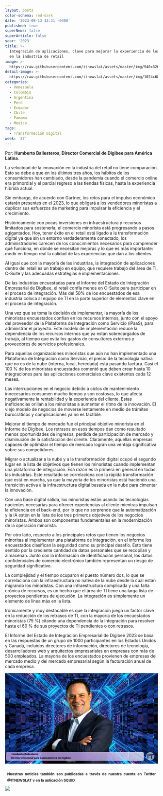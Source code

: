 ```yaml
---
layout: posts
color-schema: red-dark
date: '2023-09-13 12:31 -0400'
published: true
superNews: false
superArticle: false
year: '2023'
title: >-
  Integración de aplicaciones, clave para mejorar la experiencia de los clientes
  en la industria de retail
image: >-
  https://raw.githubusercontent.com/itnewslat/assets/master/img/540x320/Humberto-Ballesteros-p.jpg
detail-image: >-
  https://raw.githubusercontent.com/itnewslat/assets/master/img/1024x680/Humberto-Ballesteros-g.jpg
categories:
  - Venezuela
  - Colombia
  - Argentina
  - Perú
  - Ecuador
  - Chile
  - Panama
  - Mexico
tags:
  - Transformación Digital
week: '37'
---
```

Por: **Humberto Ballesteros, Director Comercial de Digibee para América Latina**.

La velocidad de la innovación en la industria del retail no tiene comparación. Esto se debe a que en los últimos tres años, los hábitos de los consumidores han cambiado, desde la pandemia cuando el comercio online era primordial y el parcial regreso a las tiendas físicas, hasta la experiencia híbrida actual. 

Sin embargo, de acuerdo con Gartner, los retos para el impulso económico estarán presentes en el 2023, lo que obligará a los vendedores minoristas a duplicar sus esfuerzos de marketing para impulsar la eficiencia y el crecimiento.

Históricamente con pocas inversiones en infraestructura y recursos limitados para sostenerla, el comercio minorista está progresando a pasos agigantados. Hoy, tener éxito en el retail está ligado a la transformación digital ya que sin un entorno verdaderamente conectado, los administradores carecen de los conocimientos necesarios para comprender qué funciona, en dónde se necesitan mejoras y lo que es más importante: medir en tiempo real la calidad de las experiencias que dan a los clientes.

Al igual que con la mayoría de las industrias, la integración de aplicaciones dentro del retail es un trabajo en equipo, que requiere trabajo del área de TI, C-Suite y las adecuadas estrategias e implementaciones.

De las industrias encuestadas para el Informe del Estado de Integración Empresarial de Digibee, el retail confía menos en C-Suite para participar en el proceso de integración. Más del 50% de los encuestados de esa industria coloca al equipo de TI en la parte superior de elementos clave en el proceso de integración.

Una vez que se toma la decisión de implementar, la mayoría de los minoristas encuestados confían en los recursos internos, junto con el apoyo del proveedor de la Plataforma de Integración como Servicio (iPaaS), para administrar el proyecto. Este modelo de implementación reduce la dependencia de los recursos internos que ya están sobrecargados de trabajo, al tiempo que evita los gastos de consultores externos y proveedores de servicios profesionales.

Para aquellas organizaciones minoristas que aún no han implementado una Plataforma de Integración como Servicio, el precio de la tecnología nativa que no es de la nube (interna, local, heredada) está pasando factura. Casi el 100 % de los minoristas encuestados comentó que deben crear hasta 10 integraciones para las aplicaciones comerciales clave existentes cada 12 meses.

Las interrupciones en el negocio debido a ciclos de mantenimiento innecesarios consumen mucho tiempo y son costosas, lo que afecta negativamente la rentabilidad y la experiencia del cliente. Estas ineficiencias orillan a los minoristas a aumentar el ritmo de la innovación. El viejo modelo de negocios de moverse lentamente en medio de trámites burocráticos y complicaciones ya no es factible.

Mejorar el tiempo de mercado fue el principal objetivo minorista en el Informe de Digibee. Los retrasos en esos tiempos dan como resultado menos oportunidades de ingresos,  perdida de participación de mercado y disminución de la satisfacción del cliente. Claramente, aquellas empresas capaces de optimizar el tiempo de mercado logran una ventaja significativa sobre sus competidores.

Migrar o actualizar a la nube y a la transformación digital ocupó el segundo lugar en la lista de objetivos que tienen los minoristas cuando implementan una plataforma de integración. Esa razón es la primera en general en todas las industrias. Este resultado se correlaciona con la rápida transformación que está en marcha, ya que la mayoría de los minoristas está haciendo una transición activa a la infraestructura digital basada en la nube para cimentar la innovación.

Con una base digital sólida, los minoristas están usando las tecnologías nacientes necesarias para ofrecer experiencias al cliente mientras impulsan la eficiencia en el back-end, por lo que no sorprende que la automatización y la IA estén en la lista de los tres primeros objetivos de los negocios minoristas. Ambos son componentes fundamentales en la modernización de la operación minorista.

Por otro lado, respecto a los principales retos que tienen los negocios minoritas al implementar una plataforma de integración, en el informe los encuestados clasifican la seguridad como su principal desafío. Esto tiene sentido por la creciente cantidad de datos personales que se recopilan y almacenan. Junto con la información de identificación personal, los datos confidenciales de comercio electrónico también representan un riesgo de seguridad significativo.

La complejidad y el tiempo ocuparon el puesto número dos, lo que se correlaciona con la infraestructura no nativa de la nube desde la cual están migrando los minoristas. Con una infraestructura complicada y una falta crónica de recursos, es un hecho que el área de TI tiene una larga lista de proyectos pendientes de ejecución. La integración es simplemente un elemento de línea más en la lista.

Irónicamente y muy destacable es que la integración juega un factor clave en la reducción de los retrasos de TI, con la mayoría de los encuestados minoristas (75 %) citando una dependencia de la integración para resolver hasta el 60 % de sus proyectos de TI pendientes o con retrasos.

El Informe del Estado de Integración Empresarial de Digibee 2023 se basa en las respuestas de un grupo de 1000 participantes en los Estados Unidos y Canadá, incluidos directores de información, directores de tecnología, desarrolladores web y arquitectos empresariales en empresas con más de 500 empleados. La mayoría de los encuestados provienen de empresas del mercado medio y del mercado empresarial según la facturación anual de cada empresa.

![](https://raw.githubusercontent.com/itnewslat/assets/master/img/540x320/Humberto-Ballesteros-p.jpg)

<table style="height: 42px;" width="569">
<tbody>
<tr>
<td style="text-align: justify;"><sub><strong>Nuestras noticias también son publicadas a través de nuestra cuenta en Twitter <a href="https://twitter.com/itnewslat?lang=es">@ITNEWSLAT</a> y en la aplicación <a href="https://squidapp.co/en/">SQUID</a></strong></sub></td>
</tr>
</tbody>
</table>

<img src="https://tracker.metricool.com/c3po.jpg?hash=56f88a41e39ab42c063cc51676587a04"/>
